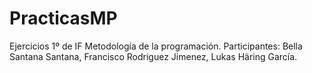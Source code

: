 # PracticasMP
Ejercicios 1º de IF Metodología de la programación.
Participantes: Bella Santana Santana, Francisco Rodriguez Jimenez, Lukas Häring García.
